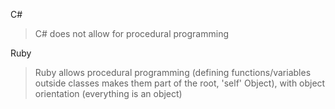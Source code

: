 C#

> C# does not allow for procedural programming

Ruby

> Ruby allows procedural programming (defining functions/variables outside classes makes them part of the root, 'self' Object), with object orientation (everything is an object)
